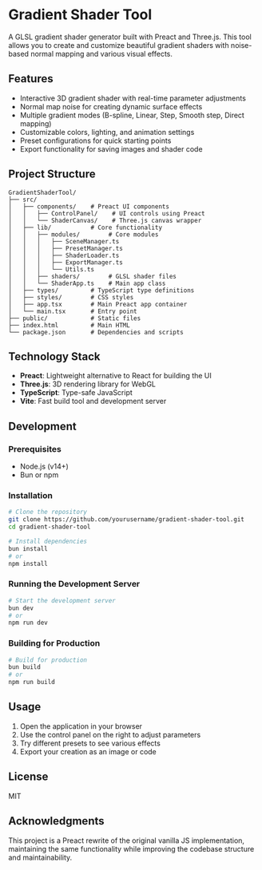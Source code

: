 # Gradient Shader Tool

A GLSL gradient shader generator built with Preact and Three.js. This tool allows you to create and customize beautiful gradient shaders with noise-based normal mapping and various visual effects.

## Features

- Interactive 3D gradient shader with real-time parameter adjustments
- Normal map noise for creating dynamic surface effects
- Multiple gradient modes (B-spline, Linear, Step, Smooth step, Direct mapping)
- Customizable colors, lighting, and animation settings
- Preset configurations for quick starting points
- Export functionality for saving images and shader code

## Project Structure

```
GradientShaderTool/
├── src/
│   ├── components/    # Preact UI components
│   │   ├── ControlPanel/    # UI controls using Preact
│   │   └── ShaderCanvas/    # Three.js canvas wrapper
│   ├── lib/           # Core functionality
│   │   ├── modules/        # Core modules
│   │   │   ├── SceneManager.ts
│   │   │   ├── PresetManager.ts
│   │   │   ├── ShaderLoader.ts
│   │   │   ├── ExportManager.ts
│   │   │   └── Utils.ts
│   │   ├── shaders/        # GLSL shader files
│   │   └── ShaderApp.ts    # Main app class
│   ├── types/         # TypeScript type definitions
│   ├── styles/        # CSS styles
│   ├── app.tsx        # Main Preact app container
│   └── main.tsx       # Entry point
├── public/            # Static files
├── index.html         # Main HTML
└── package.json       # Dependencies and scripts
```

## Technology Stack

- **Preact**: Lightweight alternative to React for building the UI
- **Three.js**: 3D rendering library for WebGL
- **TypeScript**: Type-safe JavaScript
- **Vite**: Fast build tool and development server

## Development

### Prerequisites

- Node.js (v14+)
- Bun or npm

### Installation

```bash
# Clone the repository
git clone https://github.com/yourusername/gradient-shader-tool.git
cd gradient-shader-tool

# Install dependencies
bun install
# or
npm install
```

### Running the Development Server

```bash
# Start the development server
bun dev
# or
npm run dev
```

### Building for Production

```bash
# Build for production
bun build
# or
npm run build
```

## Usage

1. Open the application in your browser
2. Use the control panel on the right to adjust parameters
3. Try different presets to see various effects
4. Export your creation as an image or code

## License

MIT

## Acknowledgments

This project is a Preact rewrite of the original vanilla JS implementation, maintaining the same functionality while improving the codebase structure and maintainability.
